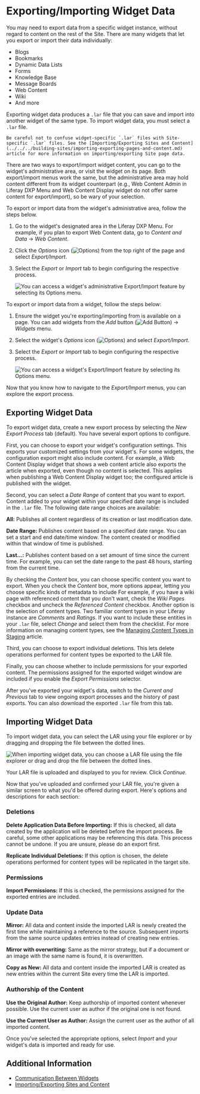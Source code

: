 # Exporting/Importing Widget Data

You may need to export data from a specific widget instance, without regard to content on the rest of the Site. There are many widgets that let you export or import their data individually:

- Blogs
- Bookmarks
- Dynamic Data Lists
- Forms
- Knowledge Base
- Message Boards
- Web Content
- Wiki
- And more

Exporting widget data produces a `.lar` file that you can save and import into another widget of the same type. To import widget data, you must select a `.lar` file.

```{important}
Be careful not to confuse widget-specific `.lar` files with Site-specific `.lar` files. See the [Importing/Exporting Sites and Content](../../../building-sites/importing-exporting-pages-and-content.md) article for more information on importing/exporting Site page data.
```

There are two ways to export/import widget content, you can go to the widget's administrative area, or  visit the widget on its page. Both export/import menus work the same, but the administrative area may hold content different from its widget counterpart (e.g., Web Content Admin in Liferay DXP Menu and Web Content Display widget do not offer same content for export/import), so be wary of your selection.

To export or import data from the widget's administrative area, follow the steps below.

1.  Go to the widget's designated area in the Liferay DXP Menu. For example,  if you plan to export Web Content data, go to *Content and Data* &rarr; *Web Content*.

1.  Click the *Options* icon  (![Options](../../../../images/icon-actions.png)) from the top right of the page and select *Export/Import*.

1.  Select the *Export* or *Import* tab to begin configuring the respective process.

    ![You can access a widget's administrative *Export/Import* feature by selecting its Options menu.](./exporting-importing-widget-data/images/01.png)

To export or import data from a widget, follow the steps below:

1.  Ensure the widget you're exporting/importing from is available on a page. You can add widgets from the *Add* button (![Add Button](../../../../images/icon-add.png)) &rarr; *Widgets* menu.

1.  Select the widget's *Options* icon (![Options](../../../../images/icon-app-options.png)) and select *Export/Import*.

1.  Select the *Export* or *Import* tab to begin configuring the respective process.

    ![You can access a widget's *Export/Import* feature by selecting its Options menu.](./exporting-importing-widget-data/images/02.png)

Now that you know how to navigate to the *Export/Import* menus, you can explore the export process.

## Exporting Widget Data

To export widget data, create a new export process by selecting the *New Export Process* tab (default). You have several export options to configure.

First, you can choose to export your widget's configuration settings. This exports your customized settings from your widget's. For some widgets, the configuration export might also include  content. For example, a Web Content Display widget that shows a web content article also exports the article when exported, even though no content is selected. This applies when publishing a Web Content Display widget too; the configured article is published with the widget.

Second, you can select a *Date Range* of content that you want to export. Content added to your widget within your specified date range is included in the `.lar` file. The following date range choices are available:

**All:** Publishes all content regardless of its creation or last modification date.

**Date Range:** Publishes content based on a specified date range. You can set a start and end date/time window. The content created or modified within that window of time is published.

**Last...:** Publishes content based on a set amount of time since the current time. For example, you can set the date range to the past 48 hours, starting from the current time.

By checking the *Content* box, you can choose specific content you want to export. When you check the *Content* box, more options appear, letting you choose specific kinds of metadata to include For example, if you have a wiki page with referenced content that you don't want, check the *Wiki Pages* checkbox and uncheck the *Referenced Content* checkbox. Another option is the selection of content types. Two familiar content types in your Liferay instance are *Comments* and *Ratings*. If you want to include these entities in your `.lar` file, select *Change* and select them from the checklist. For more information on managing content types, see the [Managing Content Types in Staging](../../../publishing-tools/staging/managing-data-and-content-types-in-staging.md) article.

Third, you can choose to export individual deletions. This lets delete operations performed for content types be exported to the LAR file.

Finally, you can choose whether to include permissions for your exported content. The permissions assigned for the exported widget window are included if you enable the *Export Permissions* selector.

After you've exported your widget's data, switch to the *Current and Previous* tab to view ongoing export processes and the history of past exports. You can also download the exported `.lar` file from this tab.

## Importing Widget Data

To import widget data, you can select the LAR using your file explorer or by dragging and dropping the file between the dotted lines.

![When importing widget data, you can choose a LAR file using the file explorer or drag and drop the file between the dotted lines.](./exporting-importing-widget-data/images/03.png)

Your LAR file is uploaded and displayed to you for review. Click *Continue*.

Now that you've uploaded and confirmed your LAR file, you're given a similar screen to what you'd be offered during export. Here's options and descriptions for each section:

### Deletions

**Delete Application Data Before Importing:** If this is checked, all data created by the application will be deleted before the import process. Be careful, some other applications may be referencing this data. This process cannot be undone. If you are unsure, please do an export first.

**Replicate Individual Deletions:** If this option is chosen, the delete operations performed for content types will be replicated in the target site.

### Permissions

**Import Permissions:** If this is checked, the permissions assigned for the exported entries are included.

### Update Data

**Mirror:** All data and content inside the imported LAR is newly created the first time while maintaining a reference to the source. Subsequent imports from the same source updates entries instead of creating new entries.

**Mirror with overwriting:** Same as the mirror strategy, but if a document or an image with the same name is found, it is overwritten.

**Copy as New:** All data and content inside the imported LAR is created as new entries within the current Site every time the LAR is imported.

### Authorship of the Content

**Use the Original Author:** Keep authorship of imported content whenever possible. Use the current user as author if the original one is not found.

**Use the Current User as Author:** Assign the current user as the author of all imported content.

Once you've selected the appropriate options, select *Import* and your widget's data is imported and ready for use.

## Additional Information

- [Communication Between Widgets](./communication-between-widgets.md)
- [Importing/Exporting Sites and Content](../../../building-sites/importing-exporting-pages-and-content.md)
